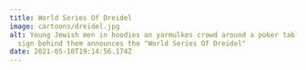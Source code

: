 ```yaml
---
title: World Series Of Dreidel
image: cartoons/dreidel.jpg
alt: Young Jewish men in hoodies an yarmulkes crowd around a poker table littered with plastic chips. A
  sign behind them announces the "World Series Of Dreidel"
date: 2021-05-10T19:14:56.174Z
---
```

